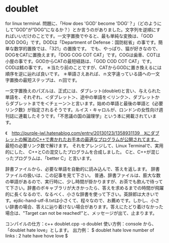 # doublet
for linux terminal.
問題に、「How does 'GOD' become 'DOG'？」（どのようにして”GOD"が”DOG"になるか？）とか言うのがありました。文字列を逆順にすればいいだけのことです。一文字置換でやると、最も単純な変換は、「GOD DOD DOG」です。DODは「Department of Defense：国防総省」の事です。簡単な数学的置換では、「321」の置換です。
でも、やっぱり、猫が好きなので、DOGをCATに置換えます。「DOG COG COT CAT」です。COGは歯車、COTは小屋の事です。GODからCATの最短経路は、「GOD COD COT CAT」です。CODは鱈の事です。
＊当たり前のことですが、CATからGODに置き換えるには順序を逆に辿れば良いです。
＊単語さえあれば、ｎ文字違っている語への一文字置換の最短ステップは、ｎ回です。

一文字置換えのパズルは、正式には、ダブレット(doublet)と言い、与えられた単語を、それぞれ、＜ダブレット＞、途中の単語を＜リンク＞、ダブレットからダブレットまでを＜チェーン＞と言います。始めの単語と最後の単語と《必要リンク数》が指定されるそうです。ルイス・キャロルが、ロンドンの女性向け週刊誌に連載したそうです。「不思議の国の論理学」という本に掲載されています。

《　http://purple-jwl.hatenablog.com/entry/20130123/1358931139　》にダブレットの解法のC++で書かれたお手本の最適なプログラムが公開されてます。
最短の必要リンク数で解けます。
それをアレンジして、Linux Terminalで、実用的にした、
C++とCの混交したプログラムを合成しました。
Cと、C++が混じったプログラムは、「better C」と言います。

辞書ファイルから、必要な単語を自動的に読み込んで、答えを返します。
辞書ファイルの扱いは、この記事を見て下さい。
普通、辞書ファイルは、膨大な数の単語があるので、実行時に、少し時間が掛かりますが、お茶でも飲んで待ってて下さい。辞書のボキャブラリが大きかったら、答えを求めるまでの時間が飛躍的に長くなるので、なるべく、小さな辞書を使って下さい。英辞郎は大きいです。ejdic-hand-utf-8.txtは小さくて、程々なので、お薦めです。しかし、小さい辞書の場合、答えに辿り着けない場合があります。答えにたどり着けなかった場合は、"Target can not be reached!"と、メッセージが出て、止まります。

コンパイルの仕方：c++ doublet.cpp -o doublet
使い方例：console から、「doublet hate love」とします。
出力例：
$ doublet hate love
number of links : 2
hate
have
hove
love
$
